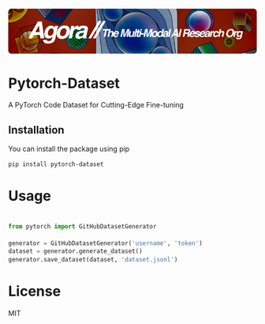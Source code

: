 [![Multi-Modality](agorabanner.png)](https://discord.gg/qUtxnK2NMf)

# Pytorch-Dataset
A PyTorch Code Dataset for Cutting-Edge Fine-tuning



## Installation
You can install the package using pip

```bash
pip install pytorch-dataset
```

# Usage
```python

from pytorch import GitHubDatasetGenerator

generator = GitHubDatasetGenerator('username', 'token')
dataset = generator.generate_dataset()
generator.save_dataset(dataset, 'dataset.jsonl')
```

# License
MIT



